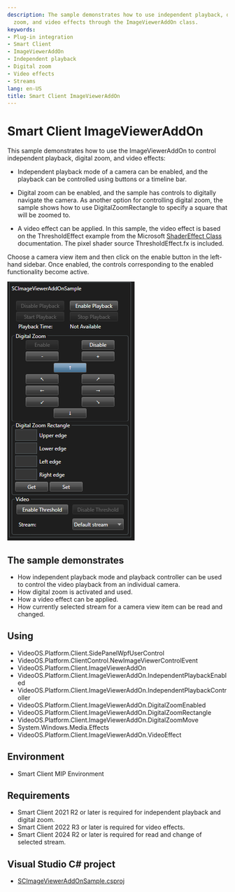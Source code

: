 ```yaml
---
description: The sample demonstrates how to use independent playback, digital
  zoom, and video effects through the ImageViewerAddOn class. 
keywords:
- Plug-in integration
- Smart Client
- ImageViewerAddOn
- Independent playback
- Digital zoom
- Video effects
- Streams
lang: en-US
title: Smart Client ImageViewerAddOn
---
```


# Smart Client ImageViewerAddOn

This sample demonstrates how to use the ImageViewerAddOn to control independent
playback, digital zoom, and video effects:

- Independent playback mode of a camera can be enabled, and the playback can be
  controlled using buttons or a timeline bar.

- Digital zoom can be enabled, and the sample has controls to digitally navigate
  the camera. As another option for controlling digital zoom, the sample shows
  how to use DigitalZoomRectangle to specify a square that will be zoomed to.

- A video effect can be applied. In this sample, the video effect is based on the
  ThresholdEffect example from the Microsoft
  [ShaderEffect Class](https://docs.microsoft.com/en-us/dotnet/api/system.windows.media.effects.shadereffect)
  documentation. The pixel shader source ThresholdEffect.fx is included.

Choose a camera view item and then click on the enable button in the left-hand
sidebar. Once enabled, the controls corresponding to the enabled functionality
become active.

![](CameraPlaybackController.png)

## The sample demonstrates

- How independent playback mode and playback controller can be
  used to control the video playback from an individual camera.
- How digital zoom is activated and used.
- How a video effect can be applied.
- How currently selected stream for a camera view item can be read and changed.

## Using

- VideoOS.Platform.Client.SidePanelWpfUserControl
- VideoOS.Platform.ClientControl.NewImageViewerControlEvent
- VideoOS.Platform.Client.ImageViewerAddOn
- VideoOS.Platform.Client.ImageViewerAddOn.IndependentPlaybackEnabled
- VideoOS.Platform.Client.ImageViewerAddOn.IndependentPlaybackController
- VideoOS.Platform.Client.ImageViewerAddOn.DigitalZoomEnabled
- VideoOS.Platform.Client.ImageViewerAddOn.DigitalZoomRectangle
- VideoOS.Platform.Client.ImageViewerAddOn.DigitalZoomMove
- System.Windows.Media.Effects
- VideoOS.Platform.Client.ImageViewerAddOn.VideoEffect

## Environment

- Smart Client MIP Environment

## Requirements

- Smart Client 2021 R2 or later is required for independent playback and digital zoom.
- Smart Client 2022 R3 or later is required for video effects.
- Smart Client 2024 R2 or later is required for read and change of selected stream.

## Visual Studio C\# project

- [SCImageViewerAddOnSample.csproj](javascript:clone('https://github.com/milestonesys/mipsdk-samples-plugin','src/PluginSamples.sln');)
